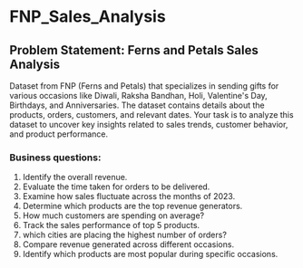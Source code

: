 # FNP_Sales_Analysis
## Problem Statement: Ferns and Petals Sales Analysis
Dataset from FNP (Ferns and Petals) that specializes in sending gifts for various occasions like Diwali, Raksha Bandhan, Holi, Valentine's Day, Birthdays, and Anniversaries. The dataset contains details about the products, orders, customers, and relevant dates. Your task is to analyze this dataset to uncover key insights related to sales trends,
customer behavior, and product performance.
### Business questions:
1. Identify the overall revenue.
2. Evaluate the time taken for orders to be delivered.
3. Examine how sales fluctuate across the months of 2023.
4. Determine which products are the top revenue generators.
5. How much customers are spending on average?
6. Track the sales performance of top 5 products.
7. which cities are placing the highest number of orders?
8. Compare revenue generated across different occasions.
9. Identify which products are most popular during specific occasions.


